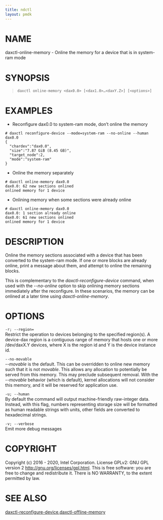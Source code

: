 ```yaml
---
title: ndctl
layout: pmdk
---
```


NAME
====

daxctl-online-memory - Online the memory for a device that is in
system-ram mode

SYNOPSIS
========

>     daxctl online-memory <dax0.0> [<dax1.0>…​<daxY.Z>] [<options>]

EXAMPLES
========

-   Reconfigure dax0.0 to system-ram mode, don’t online the memory

<!-- -->

    # daxctl reconfigure-device --mode=system-ram --no-online --human dax0.0
    {
      "chardev":"dax0.0",
      "size":"7.87 GiB (8.45 GB)",
      "target_node":2,
      "mode":"system-ram"
    }

-   Online the memory separately

<!-- -->

    # daxctl online-memory dax0.0
    dax0.0: 62 new sections onlined
    onlined memory for 1 device

-   Onlining memory when some sections were already online

<!-- -->

    # daxctl online-memory dax0.0
    dax0.0: 1 section already online
    dax0.0: 61 new sections onlined
    onlined memory for 1 device

DESCRIPTION
===========

Online the memory sections associated with a device that has been
converted to the system-ram mode. If one or more blocks are already
online, print a message about them, and attempt to online the remaining
blocks.

This is complementary to the *daxctl-reconfigure-device* command, when
used with the *--no-online* option to skip onlining memory sections
immediately after the reconfigure. In these scenarios, the memory can be
onlined at a later time using *daxctl-online-memory*.

OPTIONS
=======

`-r; --region=`  
Restrict the operation to devices belonging to the specified region(s).
A device-dax region is a contiguous range of memory that hosts one or
more /dev/daxX.Y devices, where X is the region id and Y is the device
instance id.

<!-- -->

`--no-movable`  
*--movable* is the default. This can be overridden to online new memory
such that it is not *movable*. This allows any allocation to potentially
be served from this memory. This may preclude subsequent removal. With
the *--movable* behavior (which is default), kernel allocations will not
consider this memory, and it will be reserved for application use.

`-u; --human`  
By default the command will output machine-friendly raw-integer data.
Instead, with this flag, numbers representing storage size will be
formatted as human readable strings with units, other fields are
converted to hexadecimal strings.

`-v; --verbose`  
Emit more debug messages

COPYRIGHT
=========

Copyright (c) 2016 - 2020, Intel Corporation. License GPLv2: GNU GPL
version 2 <http://gnu.org/licenses/gpl.html>. This is free software: you
are free to change and redistribute it. There is NO WARRANTY, to the
extent permitted by law.

SEE ALSO
========

[daxctl-reconfigure-device](daxctl-reconfigure-device.md),[daxctl-offline-memory](daxctl-offline-memory.md)
